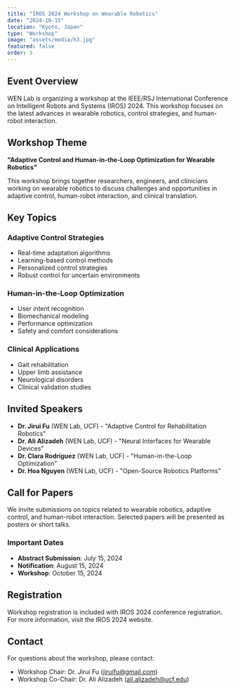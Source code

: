 ```yaml
---
title: "IROS 2024 Workshop on Wearable Robotics"
date: "2024-10-15"
location: "Kyoto, Japan"
type: "Workshop"
image: "assets/media/h3.jpg"
featured: false
order: 3
---
```


## Event Overview

WEN Lab is organizing a workshop at the IEEE/RSJ International Conference on Intelligent Robots and Systems (IROS) 2024. This workshop focuses on the latest advances in wearable robotics, control strategies, and human-robot interaction.

## Workshop Theme

**"Adaptive Control and Human-in-the-Loop Optimization for Wearable Robotics"**

This workshop brings together researchers, engineers, and clinicians working on wearable robotics to discuss challenges and opportunities in adaptive control, human-robot interaction, and clinical translation.

## Key Topics

### Adaptive Control Strategies
- Real-time adaptation algorithms
- Learning-based control methods
- Personalized control strategies
- Robust control for uncertain environments

### Human-in-the-Loop Optimization
- User intent recognition
- Biomechanical modeling
- Performance optimization
- Safety and comfort considerations

### Clinical Applications
- Gait rehabilitation
- Upper limb assistance
- Neurological disorders
- Clinical validation studies

## Invited Speakers

- **Dr. Jirui Fu** (WEN Lab, UCF) - "Adaptive Control for Rehabilitation Robotics"
- **Dr. Ali Alizadeh** (WEN Lab, UCF) - "Neural Interfaces for Wearable Devices"
- **Dr. Clara Rodriguez** (WEN Lab, UCF) - "Human-in-the-Loop Optimization"
- **Dr. Hoa Nguyen** (WEN Lab, UCF) - "Open-Source Robotics Platforms"

## Call for Papers

We invite submissions on topics related to wearable robotics, adaptive control, and human-robot interaction. Selected papers will be presented as posters or short talks.

### Important Dates
- **Abstract Submission**: July 15, 2024
- **Notification**: August 15, 2024
- **Workshop**: October 15, 2024

## Registration

Workshop registration is included with IROS 2024 conference registration. For more information, visit the IROS 2024 website.

## Contact

For questions about the workshop, please contact:
- Workshop Chair: Dr. Jirui Fu (jiruifu@gmail.com)
- Workshop Co-Chair: Dr. Ali Alizadeh (ali.alizadeh@ucf.edu) 
